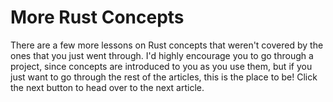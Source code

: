 # More Rust Concepts

There are a few more lessons on Rust concepts that weren't covered by the ones that you just went through. I'd highly encourage you to go through a project, since concepts are introduced to you as you use them, but if you just want to go through the rest of the articles, this is the place to be! Click the next button to head over to the next article.